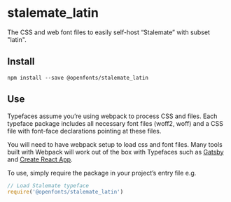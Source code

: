 
# stalemate_latin

The CSS and web font files to easily self-host “Stalemate” with subset "latin".

## Install

`npm install --save @openfonts/stalemate_latin`

## Use

Typefaces assume you’re using webpack to process CSS and files. Each typeface
package includes all necessary font files (woff2, woff) and a CSS file with
font-face declarations pointing at these files.

You will need to have webpack setup to load css and font files. Many tools built
with Webpack will work out of the box with Typefaces such as [Gatsby](https://github.com/gatsbyjs/gatsby)
and [Create React App](https://github.com/facebookincubator/create-react-app).

To use, simply require the package in your project’s entry file e.g.

```javascript
// Load Stalemate typeface
require('@openfonts/stalemate_latin')
```
